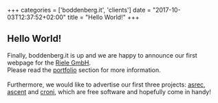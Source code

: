 +++
categories = ['boddenberg.it', 'clients']
date = "2017-10-03T12:37:52+02:00"
title = "Hello World!"
+++

## Hello World!

Finally, boddenberg.it is up and we are happy to announce our first webpage for the <a href="https://riele.de/">Riele GmbH</a>.<br>
Please read the <a href="/clients/">portfolio</a> section for more information.<br>
<br>
Furthermore, we would like to advertise our first three projects: <a href="/projects/asrec/">asrec</a>, <a href="/projects/ascent">ascent</a> and <a href="/projects/croni">croni</a>, which are free software and hopefully come in handy!
